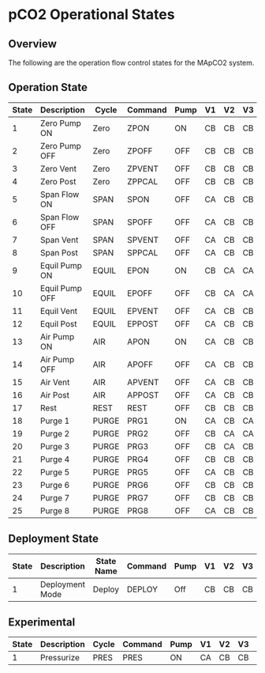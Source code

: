 # pCO2 Operational States
## Overview
The following are the operation flow control states for the MApCO2 system.


## Operation State

| State | Description | Cycle | Command |Pump | V1 | V2 | V3 | V4 | V5 | V6 |
|-------|-------------|------------|--------------|-----|----|----|----|----|----|----|
| 1 | Zero Pump ON | Zero | ZPON | ON | CB | CB | CB | CB | CA | CB |
| 2 | Zero Pump OFF | Zero | ZPOFF | OFF | CB | CB | CB | CB | CA | CB |
| 3 | Zero Vent | Zero | ZPVENT | OFF | CB | CB | CB | CA | CA | CB |
| 4 | Zero Post | Zero | ZPPCAL | OFF | CB | CB | CB | CB | CA | CB |
| 5 | Span Flow ON | SPAN | SPON | OFF | CA | CB | CB | CA | CB | CB |
| 6 | Span Flow OFF | SPAN | SPOFF | OFF | CA | CB | CB | CA | CA | CB |
| 7 | Span Vent | SPAN | SPVENT | OFF | CA | CB | CB | CA | CA | CB |
| 8 | Span Post | SPAN | SPPCAL | OFF | CA | CB | CB | CB | CA | CB |
| 9 | Equil Pump ON | EQUIL | EPON | ON | CB | CA | CA | CB | CA | CA |
| 10 | Equil Pump OFF | EQUIL | EPOFF | OFF | CB | CA | CA | CB | CA | CA | 
| 11 | Equil Vent | EQUIL | EPVENT | OFF | CA | CB | CB | CA | CA | CA | CA |
| 12 | Equil Post | EQUIL | EPPOST | OFF | CA | CB | CB | CA | CA | CA | CA |
| 13 | Air Pump ON | AIR | APON | ON | CA | CB | CB | CA | CA | CA |
| 14 | Air Pump OFF | AIR | APOFF | OFF | CA | CB | CB | CA | CA | CA |
| 15 | Air Vent | AIR | APVENT | OFF | CA | CB | CB | CA | CA | CA | 
| 16 | Air Post | AIR | APPOST | OFF | CA | CB | CB | CA | CA | CA |
| 17 | Rest | REST | REST | OFF | CB | CB | CB | CB | CA | CB |
| 18 | Purge 1 | PURGE | PRG1 | ON | CA | CB | CA | CB | CA | CA |
| 19 | Purge 2 | PURGE | PRG2 | OFF | CB | CA | CA | CB | CB | CA |
| 20 | Purge 3 | PURGE | PRG3 | OFF | CB | CA | CB | CA | CA | CA |
| 21 | Purge 4 | PURGE | PRG4 | OFF | CB | CB | CB | CA | CA | CA |
| 22 | Purge 5 | PURGE | PRG5 | OFF | CA | CB | CB | CA | CA | CA |
| 23 | Purge 6 | PURGE | PRG6 | OFF | CB | CB | CB | CB | CA | CB |
| 24 | Purge 7 | PURGE | PRG7 | OFF | CB | CB | CB | CA | CB | CB |
| 25 | Purge 8 | PURGE | PRG8 | OFF | CA | CB | CB | CA | CA | CB |

## Deployment State
| State | Description |  State Name | Command|Pump | V1 | V2 | V3 | V4 | V5 | V6 |
|-------|-------------|-------------|--------|-----|----|----|----|----|----|----|
| 1 | Deployment Mode | Deploy | DEPLOY | Off | CB | CB | CB | CB | CA | CA |


## Experimental
| State | Description | Cycle | Command |Pump | V1 | V2 | V3 | V4 | V5 | V6 |
|-------|-------------|------------|--------------|-----|----|----|----|----|----|----|
| 1 | Pressurize | PRES | PRES | ON | CA | CB | CB | CB | CA | CB |